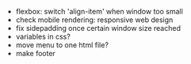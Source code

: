 * flexbox: switch 'align-item' when window too small
* check mobile rendering: responsive web design
* fix sidepadding once certain window size reached
* variables in css?
* move menu to one html file?
* make footer
